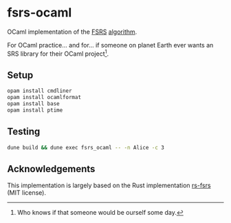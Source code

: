 # fsrs-ocaml

OCaml implementation of the [FSRS](https://github.com/open-spaced-repetition/fsrs4anki) [algorithm](https://github.com/open-spaced-repetition/fsrs4anki/wiki/The-Algorithm).

For OCaml practice... and for... if someone on planet Earth ever wants an SRS library for their OCaml project[^1].

[^1]: Who knows if that someone would be ourself some day.

## Setup

```sh
opam install cmdliner
opam install ocamlformat
opam install base
opam install ptime
```

## Testing

```sh
dune build && dune exec fsrs_ocaml -- -n Alice -c 3
```

## Acknowledgements

This implementation is largely based on the Rust implementation [rs-fsrs](https://github.com/open-spaced-repetition/rs-fsrs) (MIT license).